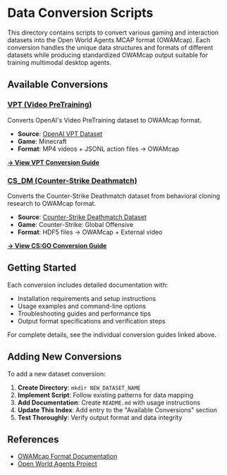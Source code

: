 # Data Conversion Scripts

This directory contains scripts to convert various gaming and interaction datasets into the Open World Agents MCAP format (OWAMcap). Each conversion handles the unique data structures and formats of different datasets while producing standardized OWAMcap output suitable for training multimodal desktop agents.

## Available Conversions

### [VPT (Video PreTraining)](./VPT/)
Converts OpenAI's Video PreTraining dataset to OWAMcap format.

- **Source**: [OpenAI VPT Dataset](https://github.com/openai/Video-Pre-Training)
- **Game**: Minecraft
- **Format**: MP4 videos + JSONL action files → OWAMcap

[**→ View VPT Conversion Guide**](./VPT/README.md)

### [CS_DM (Counter-Strike Deathmatch)](./CS_DM/)
Converts the Counter-Strike Deathmatch dataset from behavioral cloning research to OWAMcap format.

- **Source**: [Counter-Strike Deathmatch Dataset](https://arxiv.org/abs/2104.04258)
- **Game**: Counter-Strike: Global Offensive
- **Format**: HDF5 files → OWAMcap + External video

[**→ View CS:GO Conversion Guide**](./CS_DM/README.md)

## Getting Started

Each conversion includes detailed documentation with:

- Installation requirements and setup instructions
- Usage examples and command-line options
- Troubleshooting guides and performance tips
- Output format specifications and verification steps

For complete details, see the individual conversion guides linked above.

## Adding New Conversions

To add a new dataset conversion:

1. **Create Directory**: `mkdir NEW_DATASET_NAME`
2. **Implement Script**: Follow existing patterns for data mapping
3. **Add Documentation**: Create `README.md` with usage instructions
4. **Update This Index**: Add entry to the "Available Conversions" section
5. **Test Thoroughly**: Verify output format and data integrity

## References

- [OWAMcap Format Documentation](https://open-world-agents.github.io/open-world-agents/data/technical-reference/format-guide/)
- [Open World Agents Project](https://github.com/open-world-agents/open-world-agents)
